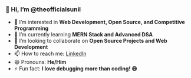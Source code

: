 ### 👋 Hi, I’m @theofficialsunil  
- 👀 I’m interested in **Web Development, Open Source, and Competitive Programming**  
- 🌱 I’m currently learning **MERN Stack and Advanced DSA**  
- 💞️ I’m looking to collaborate on **Open Source Projects and Web Development**  
- 📫 How to reach me: [LinkedIn](https://www.linkedin.com/in/sunil-n-03b163320)
- 😄 Pronouns: **He/Him**  
- ⚡ Fun fact: **I love debugging more than coding! 😆**

